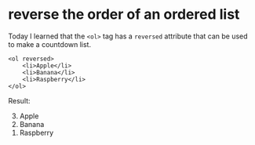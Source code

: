 # reverse the order of an ordered list

Today I learned that the `<ol>` tag has a `reversed` attribute that can be used to make a countdown list.

    <ol reversed>
        <li>Apple</li>
        <li>Banana</li>
        <li>Raspberry</li>
    </ol>

Result:

<ol reversed>
    <li>Apple</li>
    <li>Banana</li>
    <li>Raspberry</li>
</ol>

